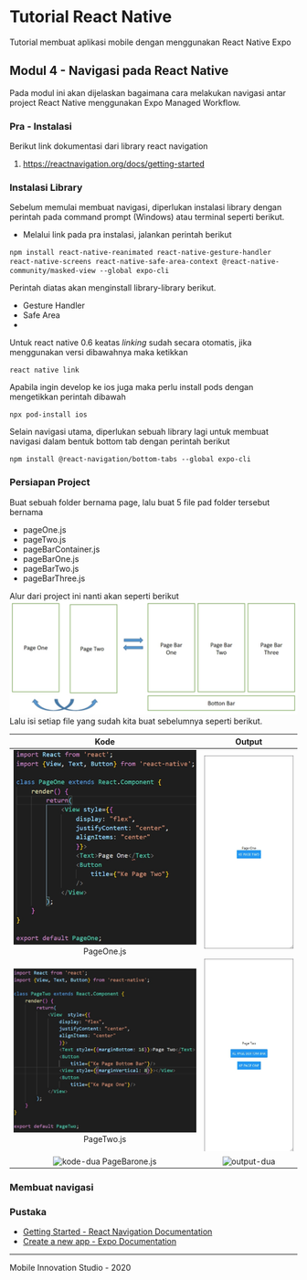 # Tutorial React Native
Tutorial membuat aplikasi mobile dengan menggunakan React Native Expo

## Modul 4 - Navigasi pada React Native
Pada modul ini akan dijelaskan bagaimana cara melakukan navigasi antar project React Native menggunakan 
Expo Managed Workflow.

### Pra - Instalasi
Berikut link dokumentasi dari library react navigation

1.  https://reactnavigation.org/docs/getting-started

### Instalasi Library
Sebelum memulai membuat navigasi, diperlukan instalasi library dengan perintah pada command prompt (Windows) atau terminal seperti berikut.

- Melalui link pada pra instalasi, jalankan perintah berikut 
```shell script
npm install react-native-reanimated react-native-gesture-handler react-native-screens react-native-safe-area-context @react-native-community/masked-view --global expo-cli
```
Perintah diatas akan menginstall library-library berikut.

- Gesture Handler
- Safe Area
- 
Untuk react native 0.6 keatas *linking* sudah secara otomatis, jika menggunakan versi dibawahnya maka ketikkan
```shell script
react native link
```
Apabila ingin develop ke ios juga maka perlu install pods dengan mengetikkan perintah dibawah
```shell script
npx pod-install ios
```
Selain navigasi utama, diperlukan sebuah library lagi untuk membuat navigasi dalam bentuk bottom tab dengan perintah berikut
```
npm install @react-navigation/bottom-tabs --global expo-cli
```
### Persiapan Project
Buat sebuah folder bernama page, lalu buat 5 file pad folder tersebut bernama

- pageOne.js
- pageTwo.js
- pageBarContainer.js
- pageBarOne.js
- pageBarTwo.js
- pageBarThree.js

Alur dari project ini nanti akan seperti berikut 
![navigation-concept](docs-img/navigation-concept.jpg)
Lalu isi setiap file yang sudah kita buat sebelumnya seperti berikut. 
   
Kode            | Output
:-------------------------:|:-------------------------:
![kode-satu](docs-img/page-one-kode.jpg) PageOne.js|![output-satu](docs-img/page-one-output.jpg)
![kode-dua](docs-img/page-two-code.jpg) PageTwo.js|![output-dua](docs-img/page-two-output.jpg)
![kode-dua](docs-img/) PageBarone.js|![output-dua](docs-img/)

### Membuat navigasi

### Pustaka
- [Getting Started - React Navigation Documentation](https://reactnavigation.org/docs/getting-started/)
- [Create a new app - Expo Documentation](https://docs.expo.io/get-started/create-a-new-app/)
***
Mobile Innovation Studio - 2020

